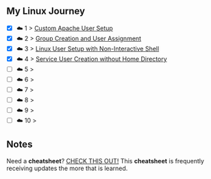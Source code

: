 ## My Linux Journey

- [x] ☁️ 1 > [Custom Apache User Setup](001/README.md)
- [x] ☁️ 2 > [Group Creation and User Assignment](002/README.md)
- [x] ☁️ 3 > [Linux User Setup with Non-Interactive Shell](003/README.md)
- [x] ☁️ 4 > [Service User Creation without Home Directory](004/README.md)
- [ ] ☁️ 5 > [](005/README.md)
- [ ] ☁️ 6 > [](006/README.md)
- [ ] ☁️ 7 > [](007/README.md)
- [ ] ☁️ 8 > [](008/README.md)
- [ ] ☁️ 9 > [](009/README.md)
- [ ] ☁️ 10 > [](010/README.md)

## Notes
Need a **cheatsheet**? [CHECK THIS OUT!](NOTES.md) This **cheatsheet** is frequently receiving updates the more that is learned.  
